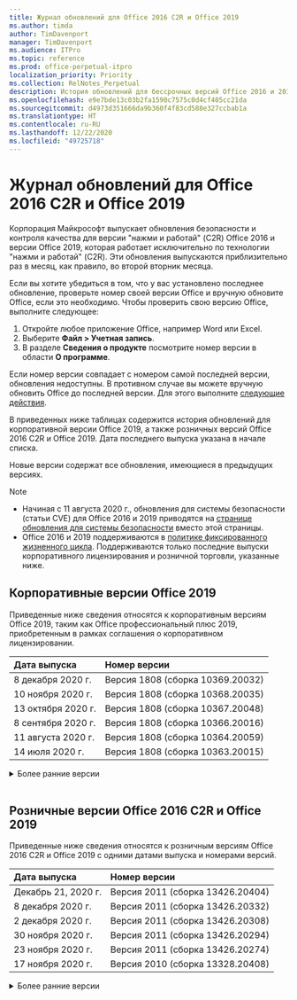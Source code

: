 ```yaml
---
title: Журнал обновлений для Office 2016 C2R и Office 2019
ms.author: timda
author: TimDavenport
manager: TimDavenport
ms.audience: ITPro
ms.topic: reference
ms.prod: office-perpetual-itpro
localization_priority: Priority
ms.collection: RelNotes_Perpetual
description: История обновлений для бессрочных версий Office 2016 и 2019 с технологией "нажми и работай" (C2R) для ИТ-специалистов
ms.openlocfilehash: e9e7bde13c03b2fa1590c7575c0d4cf405cc21da
ms.sourcegitcommit: d4973d351666da9b360f4f83cd588e327ccbab1a
ms.translationtype: HT
ms.contentlocale: ru-RU
ms.lasthandoff: 12/22/2020
ms.locfileid: "49725718"
---
```

# <a name="update-history-for-office-2016-c2r-and-office-2019"></a>Журнал обновлений для Office 2016 C2R и Office 2019

Корпорация Майкрософт выпускает обновления безопасности и контроля качества для версии "нажми и работай" (C2R) Office 2016 и версии Office 2019, которая работает исключительно по технологии "нажми и работай" (C2R). Эти обновления выпускаются приблизительно раз в месяц, как правило, во второй вторник месяца.

Если вы хотите убедиться в том, что у вас установлено последнее обновление, проверьте номер своей версии Office и вручную обновите Office, если это необходимо. Чтобы проверить свою версию Office, выполните следующее:

  1.    Откройте любое приложение Office, например Word или Excel.
  2.    Выберите **Файл > Учетная запись**.
  3.    В разделе **Сведения о продукте** посмотрите номер версии в области **О программе**.

Если номер версии совпадает с номером самой последней версии, обновления недоступны. В противном случае вы можете вручную обновить Office до последней версии. Для этого выполните [следующие действия](https://support.office.com/article/2ab296f3-7f03-43a2-8e50-46de917611c5).


В приведенных ниже таблицах содержится история обновлений для корпоративной версии Office 2019, а также розничных версий Office 2016 C2R и Office 2019. Дата последнего выпуска указана в начале списка.

Новые версии содержат все обновления, имеющиеся в предыдущих версиях.


 > [!NOTE]
> - Начиная с 11 августа 2020 г., обновления для системы безопасности (статьи CVE) для Office 2016 и 2019 приводятся на [странице обновления для системы безопасности](https://docs.microsoft.com/officeupdates/microsoft365-apps-security-updates) вместо этой страницы. 
> - Office 2016 и 2019 поддерживаются в [политике фиксированного жизненного цикла](https://docs.microsoft.com/lifecycle/policies/fixed). Поддерживаются только последние выпуски корпоративного лицензирования и розничной торговли, указанные ниже.


## <a name="volume-licensed-versions-of-office-2019"></a>Корпоративные версии Office 2019
Приведенные ниже сведения относятся к корпоративным версиям Office 2019, таким как Office профессиональный плюс 2019, приобретенным в рамках соглашения о корпоративном лицензировании.

[//]: # (НЕ УДАЛЯТЬ ТАБЛИЦУ КОРПОРАТИВНЫХ ВЕРСИЙ НАЧАЛО)


|**Дата выпуска**|**Номер версии**|
|:-----|:-----|
|8 декабря 2020 г.|Версия 1808 (сборка 10369.20032)|
|10 ноября 2020 г.|Версия 1808 (сборка 10368.20035)|
|13 октября 2020 г.|Версия 1808 (сборка 10367.20048)|
|8 сентября 2020 г.|Версия 1808 (сборка 10366.20016)|
|11 августа 2020 г.|Версия 1808 (сборка 10364.20059)|
|14 июля 2020 г.   |Версия 1808 (сборка 10363.20015)  |


[//]: # (НЕ УДАЛЯТЬ ТАБЛИЦУ КОРПОРАТИВНЫХ ВЕРСИЙ КОНЕЦ)

<details>
<summary>Более ранние версии</summary>
 

[//]: # (НЕ УДАЛЯТЬ СТАРУЮ ТАБЛИЦУ КОРПОРАТИВНЫХ ВЕРСИЙ НАЧАЛО)


|**Дата выпуска**|**Номер версии**|
|:-----|:-----|
|9 июня 2020 г.   |Версия 1808 (сборка 10361.20002)  |
|12 мая 2020 г.   |Версия 1808 (сборка 10359.20023)  |
|14 апреля 2020 г.   |Версия 1808 (сборка 10358.20061)  |
|10 марта 2020 г.   |Версия 1808 (сборка 10357.20081)  |
|11 февраля 2020 г.   |Версия 1808 (сборка 10356.20006)  |


[//]: # (НЕ УДАЛЯТЬ СТАРУЮ ТАБЛИЦУ КОРПОРАТИВНЫХ ВЕРСИЙ КОНЕЦ)

</details>


<br/>

## <a name="retail-versions-of-office-2016-c2r-and-office-2019"></a>Розничные версии Office 2016 C2R и Office 2019
Приведенные ниже сведения относятся к розничным версиям Office 2016 C2R и Office 2019 c одними датами выпуска и номерами версий.

[//]: # (НЕ УДАЛЯТЬ ТАБЛИЦУ РОЗНИЧНЫХ ВЕРСИЙ НАЧАЛО)


|**Дата выпуска**|**Номер версии**|
|:-----|:-----|
|Декабрь 21, 2020 г.|Версия 2011 (сборка 13426.20404)|
|8 декабря 2020 г.|Версия 2011 (сборка 13426.20332)|
|2 декабря 2020 г.|Версия 2011 (сборка 13426.20308)|
|30 ноября 2020 г.|Версия 2011 (сборка 13426.20294)|
|23 ноября 2020 г.|Версия 2011 (сборка 13426.20274)|
|17 ноября 2020 г.|Версия 2010 (сборка 13328.20408)|


[//]: # (НЕ УДАЛЯТЬ ТАБЛИЦУ РОЗНИЧНЫХ ВЕРСИЙ КОНЕЦ)

<details>
<summary>Более ранние версии</summary>
 

[//]: # (НЕ УДАЛЯТЬ СТАРУЮ ТАБЛИЦУ РОЗНИЧНЫХ ВЕРСИЙ НАЧАЛО)


|**Дата выпуска**|**Номер версии**|
|:-----|:-----|
|10 ноября 2020 г.|Версия 2010 (сборка 13328.20356)|
|27 октября 2020 г.|Версия 2010 (сборка 13328.20292)|
|21 октября 2020 г.|Версия 2009 (сборка 13231.20418)|
|13 октября 2020 г.|Версия 2009 (сборка 13231.20390)|
|8 октября 2020 г.|Версия 2009 (сборка 13231.20368)|
|28 сентября 2020 г.|Версия 2009 (сборка 13231.20262)|
|22 сентября 2020 г.|Версия 2008 (сборка 13127.20508)|
|9 сентября 2020 г.|Версия 2008 (сборка 13127.20408)|
|31 августа 2020 г.|Версия 2008 (сборка 13127.20296)|
|25 августа 2020 г.|Версия 2007 (сборка 13029.20460)|
|11 августа 2020 г.|Версия 2007 (сборка 13029.20344)|
|30 июля 2020 г.|Версия 2007 (сборка 13029.20308)  |
|28 июля 2020 г.|Версия 2006 (сборка 13001.20498)  |
|14 июля 2020 г.|Версия 2006 (сборка 13001.20384)  |
|30 июня 2020 г.|Версия 2006 (сборка 13001.20266)  |
|24 июня 2020 г.|Версия 2005 (сборка 12827.20470)  |
|9 июня 2020 г.|Версия 2005 (сборка 12827.20336)  |
|2 июня 2020 г.|Версия 2005 (сборка 12827.20268)  |
|21 мая 2020 г.|Версия 2004 (сборка 12730.20352)  |
|12 мая 2020 г.|Версия 2004 (сборка 12730.20270)  |
|4 мая 2020 г.|Версия 2004 (сборка 12730.20250)  |
|29 апреля 2020 г.|Версия 2004 (сборка 12730.20236)  |
|15 апреля 2020 г.|Версия 2003 (сборка 12624.20466)  |
|14 апреля 2020 г.|Версия 2003 (сборка 12624.20442)  |
|31 марта 2020 г.|Версия 2003 (сборка 12624.20382)  |
|25 марта 2020 г.|Версия 2003 (сборка 12624.20320)  |
|10 марта 2020 г.|Версия 2002 (сборка 12527.20278)  |
|1 марта 2020 г.   |Версия 2002 (сборка 12527.20242)  |


[//]: # (НЕ УДАЛЯТЬ СТАРУЮ ТАБЛИЦУ РОЗНИЧНЫХ ВЕРСИЙ КОНЕЦ)


</details>






